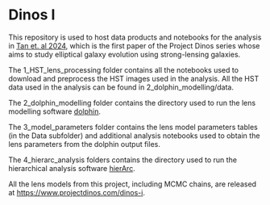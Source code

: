 # Dinos I 

This repository is used to host data products and notebooks for the analysis in [Tan et. al 2024](https://ui.adsabs.harvard.edu/abs/2023arXiv231109307T/abstract), which is the first paper of the Project Dinos series whose aims to study elliptical galaxy evolution using strong-lensing galaxies.

The 1_HST_lens_processing folder contains all the notebooks used to download and preprocess the HST images used in the analysis. All the HST data used in the analysis can be found in 2_dolphin_modelling/data.

The 2_dolphin_modelling folder contains the directory used to run the lens modelling software [dolphin](https://github.com/ajshajib/dolphin).  

The 3_model_parameters folder contains the lens model parameters tables (in the Data subfolder) and additional analysis notebooks used to obtain the lens parameters from the dolphin output files.

The 4_hierarc_analysis folders contains the directory used to run the hierarchical analysis software [hierArc](https://github.com/sibirrer/hierArc/).

All the lens models from this project, including MCMC chains, are released at https://www.projectdinos.com/dinos-i.


